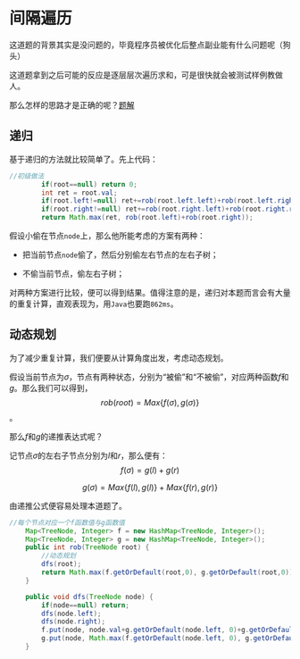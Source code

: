 # 间隔遍历

这道题的背景其实是没问题的，毕竟程序员被优化后整点副业能有什么问题呢（狗头）

这道题拿到之后可能的反应是逐层层次遍历求和，可是很快就会被测试样例教做人。

那么怎样的思路才是正确的呢？[题解](https://leetcode-cn.com/problems/house-robber-iii/solution/da-jia-jie-she-iii-by-leetcode-solution/)

## 递归

基于递归的方法就比较简单了。先上代码：

```java
//初级做法
		if(root==null) return 0;
		int ret = root.val;
		if(root.left!=null) ret+=rob(root.left.left)+rob(root.left.right);
		if(root.right!=null) ret+=rob(root.right.left)+rob(root.right.right);
		return Math.max(ret, rob(root.left)+rob(root.right));
```

假设小偷在节点`node`上，那么他所能考虑的方案有两种：

- 把当前节点`node`偷了，然后分别偷左右节点的左右子树；

- 不偷当前节点，偷左右子树；

对两种方案进行比较，便可以得到结果。值得注意的是，递归对本题而言会有大量的重复计算，直观表现为，用`Java`也要跑`862ms`。

## 动态规划

为了减少重复计算，我们便要从计算角度出发，考虑动态规划。

假设当前节点为$\sigma$，节点有两种状态，分别为“被偷”和“不被偷”，对应两种函数$f$和$g$。那么我们可以得到，
$$
rob(root)=Max\{f(\sigma),g(\sigma)\}
$$。

那么$f$和$g$的递推表达式呢？

记节点$\sigma$的左右子节点分别为$l$和$r$，那么便有：
$$
f(\sigma) = g(l)+g(r)
$$

$$
g(\sigma)=Max\{f(l),g(l)\}+Max\{f(r),g(r)\}
$$

由递推公式便容易处理本道题了。

```java
//每个节点对应一个f函数值与g函数值
	Map<TreeNode, Integer> f = new HashMap<TreeNode, Integer>();
	Map<TreeNode, Integer> g = new HashMap<TreeNode, Integer>();
	public int rob(TreeNode root) {
		//动态规划
		dfs(root);
		return Math.max(f.getOrDefault(root,0), g.getOrDefault(root,0));
    }

	public void dfs(TreeNode node) {
		if(node==null) return;
		dfs(node.left);
		dfs(node.right);
		f.put(node, node.val+g.getOrDefault(node.left, 0)+g.getOrDefault(node.right, 0));
		g.put(node, Math.max(f.getOrDefault(node.left, 0), g.getOrDefault(node.left, 0))+Math.max(f.getOrDefault(node.right, 0), g.getOrDefault(node.right, 0)));
	}
```




